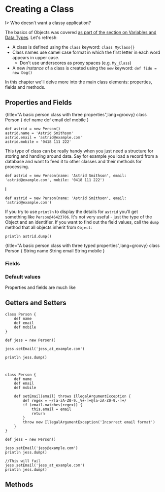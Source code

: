 # Creating a Class

I> Who doesn't want a classy application?

The basics of Objects was covered [as part of the section on Variables and Data Types](#chobjects). Let's refresh:

* A class is defined using the `class` keyword: `class MyClass{}`
* Class names use camel case format in which the first letter in each word appears in upper case.
	* Don't use underscores as proxy spaces (e.g. `My_Class`)
* A new _instance_ of a class is created using the `new` keyword: `def fido = new Dog()`

In this chapter we'll delve more into the main class elements: properties, fields and methods.

## Properties and Fields


{title="A basic person class with three properties",lang=groovy}
	class Person {
	    def name
	    def email
	    def mobile
	}


	def astrid = new Person()
	astrid.name = 'Astrid Smithson'
	astrid.email = 'astrid@example.com'
	astrid.mobile = '0418 111 222'

This type of class can be really handy when you just need a structure for storing and handing around data. Say for example you load a record from a database and want to feed it to other classes and their methods for processing. 

	def astrid = new Person(name: 'Astrid Smithson', email: 'astrid@example.com', mobile: '0418 111 222')

I 

	def astrid = new Person(name: 'Astrid Smithson', email: 'astrid@example.com')

If you try to use `println` to display the details for `astrid` you'll get something like `Person@46423706`. It's not very useful - just the type of the Object and an identifier. If you want to find out the field values, call the `dump` method that all objects inherit from `Object`:

	println astrid.dump()

{title="A basic person class with three typed properties",lang=groovy}
class Person {
    String name
    String email
    String mobile
}

### Fields


### Default values

Properties and fields are much like 

## Getters and Setters

	class Person {
	    def name
	    def email
	    def mobile
	}
	
	def jess = new Person()
	
	jess.setEmail('jess_at_example.com')
	
	println jess.dump()



	class Person {
	    def name
	    def email
	    def mobile
	    
	    def setEmail(email) throws IllegalArgumentException {
	        def regex = ~/[a-zA-Z0-9._%+-]+@[a-zA-Z0-9.-]+/
	        if (email.matches(regex)) {
	            this.email = email
	            return
	        }
	        throw new IllegalArgumentException('Incorrect email format')
	    }
	}
	
	def jess = new Person()
	
	jess.setEmail('jess@example.com')
	println jess.dump()
	
	//This will fail
	jess.setEmail('jess_at_example.com')
	println jess.dump()

## Methods

